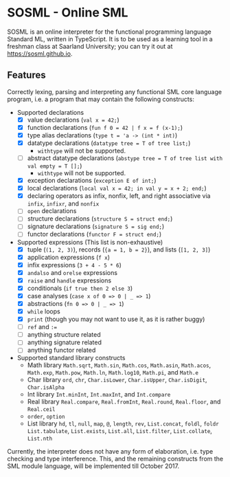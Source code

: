 # SOSML - Online SML

SOSML is an online interpreter for the functional programming language Standard ML, written in TypeScript. 
It is to be used as a learning tool in a freshman class at Saarland University; you can try it out at https://sosml.github.io.

## Features
Correctly lexing, parsing and interpreting any functional SML core language program, i.e. a program that may contain the following constructs:

* Supported declarations
  * [x] value declarations (`val x = 42;`)
  * [x] function declarations (`fun f 0 = 42 | f x = f (x-1);`)
  * [x] type alias declarations (`type t = 'a -> (int * int)`)
  * [x] datatype declarations (`datatype tree = T of tree list;`)  
    * `withtype` will not be supported. 
  * [ ] abstract datatype declarations (`abstype tree = T of tree list with val empty = T [];`)
    * `withtype` will not be supported. 
  * [x] exception declarations (`exception E of int;`)
  * [x] local declarations (`local val x = 42; in val y = x + 2; end;`)
  * [x] declaring operators as infix, nonfix, left, and right associative via `infix`, `infixr`, and `nonfix`
  * [ ] `open` declarations
  * [ ] structure declarations (`structure S = struct end;`)
  * [ ] signature declarations (`signature S = sig end;`)
  * [ ] functor declarations (`functor F = struct end;`)
* Supported expressions (This list is non-exhaustive)
  * [x] tuple (`(1, 2, 3)`), records (`{a = 1, b = 2}`), and lists (`[1, 2, 3]`)
  * [x] application expressions (`f x`)
  * [x] infix expressions (`3 + 4 - 5 * 6`)
  * [x] `andalso` and `orelse` expressions
  * [x] `raise` and `handle` expressions
  * [x] conditionals (`if true then 2 else 3`)
  * [x] case analyses (`case x of 0 => 0 | _ => 1`)
  * [x] abstractions (`fn 0 => 0 | _ => 1`)
  * [x] `while` loops
  * [x] `print` (though you may not want to use it, as it is rather buggy)
  * [ ] `ref` and `:=`
  * [ ] anything structure related
  * [ ] anything signature related
  * [ ] anything functor related
* Supported standard library constructs
  * Math library `Math.sqrt`, `Math.sin`, `Math.cos`, `Math.asin`, `Math.acos`, `Math.exp`, `Math.pow`, 
    `Math.ln`, `Math.log10`, `Math.pi`, and `Math.e`
  * Char library `ord`, `chr`, `Char.isLower`, `Char.isUpper`, `Char.isDigit`, `Char.isAlpha`
  * Int library `Int.minInt`, `Int.maxInt`, and `Int.compare`
  * Real library `Real.compare`, `Real.fromInt`, `Real.round`, `Real.floor`, and `Real.ceil`
  * `order`, `option`
  * List library `hd`, `tl`, `null`, `map`, `@`, `length`, `rev`, `List.concat`, `foldl`, `foldr`
    `List.tabulate`, `List.exists`, `List.all`, `List.filter`, `List.collate`, `List.nth`
  
Currently, the interpreter does not have any form of elaboration, i.e. type checking and type interference.
This, and the remaining constructs from the SML module language, will be implemented till October 2017.
